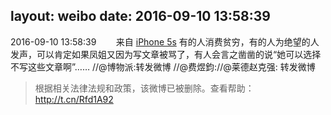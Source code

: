 layout: weibo
date: 2016-09-10 13:58:39
---
2016-09-10 13:58:39  &nbsp;&nbsp;&nbsp;&nbsp;&nbsp;&nbsp; 来自 <a href="sinaweibo://customweibosource" rel="nofollow">iPhone 5s</a>
有的人消费贫穷，有的人为绝望的人发声，可以肯定如果凤姐又因为写文章被骂了，有人会言之凿凿的说“她可以选择不写这些文章啊”…… //@博物派:转发微博 //@费煜鈞://@莱德赵克强: 转发微博
>  根据相关法律法规和政策，该微博已被删除。查看帮助：http://t.cn/Rfd1A92
